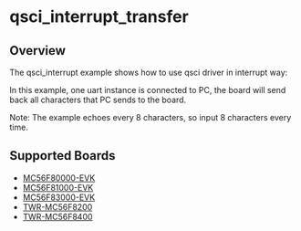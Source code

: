 # qsci_interrupt_transfer

## Overview
The qsci_interrupt example shows how to use qsci driver in interrupt way:

In this example, one uart instance is connected to PC, the board will send back
all characters that PC sends to the board.

Note: The example echoes every 8 characters, so input 8 characters every time.

## Supported Boards
- [MC56F80000-EVK](../../../_boards/mc56f80000evk/driver_examples/qsci/interrupt_transfer/example_board_readme.md)
- [MC56F81000-EVK](../../../_boards/mc56f81000evk/driver_examples/qsci/interrupt_transfer/example_board_readme.md)
- [MC56F83000-EVK](../../../_boards/mc56f83000evk/driver_examples/qsci/interrupt_transfer/example_board_readme.md)
- [TWR-MC56F8200](../../../_boards/twrmc56f8200/driver_examples/qsci/interrupt_transfer/example_board_readme.md)
- [TWR-MC56F8400](../../../_boards/twrmc56f8400/driver_examples/qsci/interrupt_transfer/example_board_readme.md)
